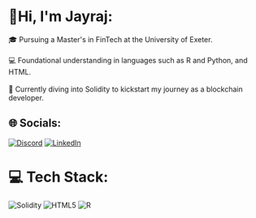 # 🤩Hi, I'm Jayraj:
🎓 Pursuing a Master's in FinTech at the University of Exeter.<br><br>💻 Foundational understanding  in languages such as R and Python, and HTML.<br><br>🔗 Currently diving into Solidity to kickstart my journey as a blockchain developer.


## 🌐 Socials:
[![Discord](https://img.shields.io/badge/Discord-%237289DA.svg?logo=discord&logoColor=white)](https://discord.gg/jaggie8900) [![LinkedIn](https://img.shields.io/badge/LinkedIn-%230077B5.svg?logo=linkedin&logoColor=white)](https://linkedin.com/in/https://www.linkedin.com/in/jayraj-jadhavrao-144248183/) 

# 💻 Tech Stack:
![Solidity](https://img.shields.io/badge/Solidity-%23363636.svg?style=flat&logo=solidity&logoColor=white) ![HTML5](https://img.shields.io/badge/html5-%23E34F26.svg?style=flat&logo=html5&logoColor=white) ![R](https://img.shields.io/badge/r-%23276DC3.svg?style=flat&logo=r&logoColor=white)


<!-- Proudly created with GPRM ( https://gprm.itsvg.in ) -->
